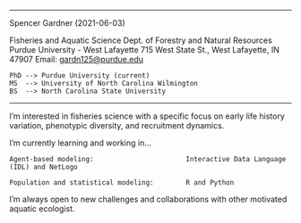 ----
Spencer Gardner         (2021-06-03)

Fisheries and Aquatic Science
Dept. of Forestry and Natural Resources
Purdue University - West Lafayette
715 West State St., West Lafayette, IN 47907
Email:	gardn125@purdue.edu

	PhD --> Purdue University (current)
	MS  --> University of North Carolina Wilmington
	BS  --> North Carolina State University

----

I’m interested in fisheries science with a specific focus on early life history variation, phenotypic diversity, and recruitment dynamics.


I’m currently learning and working in...

	Agent-based modeling:						Interactive Data Language (IDL) and NetLogo
	
	Population and statistical modeling:		R and Python
		

I’m always open to new challenges and collaborations with other motivated aquatic ecologist.

